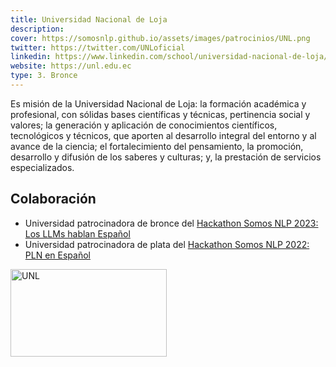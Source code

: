 ```yaml
---
title: Universidad Nacional de Loja
description:
cover: https://somosnlp.github.io/assets/images/patrocinios/UNL.png
twitter: https://twitter.com/UNLoficial
linkedin: https://www.linkedin.com/school/universidad-nacional-de-loja/mycompany/
website: https://unl.edu.ec
type: 3. Bronce
---
```


Es misión de la Universidad Nacional de Loja: la formación académica y profesional, con sólidas bases científicas y técnicas, pertinencia social y valores; la generación y aplicación de conocimientos científicos, tecnológicos y técnicos, que aporten al desarrollo integral del entorno y al avance de la ciencia; el fortalecimiento del pensamiento, la promoción, desarrollo y difusión de los saberes y culturas; y, la prestación de servicios especializados.

## Colaboración

- Universidad patrocinadora de bronce del [Hackathon Somos NLP 2023: Los LLMs hablan Español](/hackathon)
- Universidad patrocinadora de plata del [Hackathon Somos NLP 2022: PLN en Español](/blog/hackathon-2022)

<div class="flex justify-center">
    <img alt="UNL" width="250" height="140" 
    src="https://somosnlp.github.io/assets/images/patrocinios/UNL.png" />
</div>

